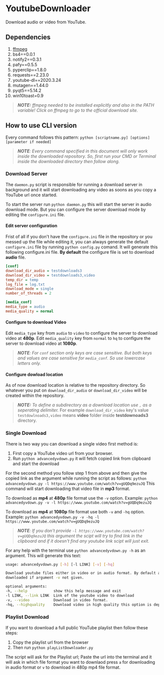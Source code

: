 # YoutubeDownloader
Download audio or video from YouTube.

## Dependencies
 1. [ffmpeg](https://www.ffmpeg.org/download.html)
 2. bs4==0.0.1
 3. notify2==0.3.1
 4. pafy==0.5.5
 5. pyperclip==1.8.0
 6. requests==2.23.0
 7. youtube-dl==2020.3.24
 8. mutagen==1.44.0
 9. pyqt5==5.14.2
 10. win10toast=0.9

 >***NOTE:** ffmpeg needed to be installed explicitly and also in the PATH variable! Click on ffmpeg to go to the official download site.*

## How to use CLI version
Every command follows this pattern:
`python [scriptname.py] [options] [parameter if needed]`
>***NOTE**: Every command specified in this document will only work inside the downloaded repository. So, first run your CMD or Terminal inside the downloaded directory then follow along.*
### Download Server
The `daemon.py` script is responsible for running a download server in background and it will start downloading any video as soons as you copy a YouTube url once started.

To start the server run `python daemon.py` this will start the server in audio download mode. But you can configure the server download mode by editing the `configure.ini` file.
#### Edit server configuration
Frist of all if you don't have the `configure.ini` file in the repository or you messed up the file while editing it, you can always generate the default `configure.ini` file by running `python config.py` comand. It will generate this following configure.ini file. **By default** the configure file is set to download **audio** file.
```ini
[conf]
download_dir_audio = testdownloads3
download_dir_video = testdownloads3,video
temp_dir = temp
log_file = log.txt
download_mode = single
number_of_threads = 2

[media_conf]
media_type = audio
media_quality = normal
```
#### Configure to download Video
Edit `media_type` key from `audio` to `video` to configure the server to download video at **480p**.
Edit `media_quality` key from `normal` to `hq` to configure the server to download video at **1080p**.
>***NOTE**: For `conf` section only keys are case sensitive. But both keys and values are case sensitive for `media_conf`. So use lowercase letters only.*
#### Configure dowload location
As of now download location is relative to the repository directory. So whatever you put on `download_dir_audio` or `download_dir_video` will be created within the repository.
>***NOTE:** To define a subdirectory as a download location use `,` as a seperating delimiter.*
>For example `download_dir_video` key's value `testdowlnoads3,video` means **video** folder inside **testdownoads3** directory.

### Single Download
There is two way you can download a single video first method is:
 1. First copy a YouTube video url from your browser.
 2. Run `python advancedyvdown.py` it will fetch copied link from clipboard and start the download

For the second method you follow step 1 from above and then give the copied link as the argument while  running the script as follows:
    `python advancedyvdown.py -l https://www.youtube.com/watch?v=gUQDq9ezuJQ`
This command will start downloading that video file in **mp3** format.

To download as **mp4** at **480p** file format use the `-v` option. Example:
    `python advancedyvdown.py -v -l https://www.youtube.com/watch?v=gUQDq9ezuJQ`

To download as **mp4** at **1080p** file format use both `-v` and `-hq` option. Example:
    `python advancedyvdown.py -v -hq -l https://www.youtube.com/watch?v=gUQDq9ezuJQ`
>***NOTE**: If you don't provide `-l https://www.youtube.com/watch?v=gUQDq9ezuJQ` this argument the scipt will try to find link in the clipboard and if it doesn't find any youtube link scipt will just exit.*

For any help with the terminal use `python advancedyvdown.py -h` as an argument. This will generate this text:
```sh
usage: advancedyvdown.py [-h] [-l LINK] [-v] [-hq]

Download youtube files either in video or in audio format. By default audio will be
downloaded if argument -v not given.

optional arguments:
-h, --help            show this help message and exit
-l LINK, --link LINK  Link of the youtube video to download
-v, --video           Download in video format.
-hq, --highquality    Download video in high quality this option is depended on '-v' argument
```
### Playlist Download
If you want to download a full public YouTube playlist then follow these steps:

 1. Copy the playlist url from the browser
 2. Then run `python playListDownloader.py`
 
The script will ask for the Playlist url; Paste the url into the terminal and it will ask in which file format you want to downlaod press `a` for downloading in audio format or `v` to download in 480p mp4 file format.